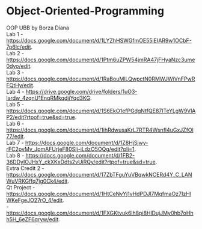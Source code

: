 # Object-Oriented-Programming
OOP UBB by Borza Diana  
Lab 1 - https://docs.google.com/document/d/1LYZhHSWGfmOE55iEIAR9w1OCbF-7p6lc/edit.  
Lab 2 - https://docs.google.com/document/d/1Ptm6uZPW54jmRA47jFHyaNzc3ume0dyo/edit.  
Lab 3 - https://docs.google.com/document/d/1RaBouMlLQwpctN0RMWJWiVnFPwRFQtHy/edit.  
Lab 4 - https://drive.google.com/drive/folders/1uO3-lardw_4zqnU1EnqRMkqdjjYqd3KG.  
Lab 5 - https://docs.google.com/document/d/1S6EkO1efPGdgNtfQE87ITeYLgW9VlAP2/edit?rtpof=true&sd=true.  
Lab 6 - https://docs.google.com/document/d/1ihRdwusaKrL7RTR4Wsnfl4uGxJZfOl77/edit.  
Lab 7 - https://docs.google.com/document/d/1Z8HjSjwy-rFC2pvMv_JpmAFUrjeF80SIj-iLdzO5OQg/edit?pli=1.  
Lab 8 - https://docs.google.com/document/d/1FB2-36DDyIOJHxY_ckXKxDdts2vUiRQy/edit?rtpof=true&sd=true.   
Extra Credit 2 - https://docs.google.com/document/d/17ZbTFguYuVBqwkNCERd4Y_C_LANWuVRKGffq7jg0Ck4/edit.  
Qt Project - https://docs.google.com/document/d/1HtCeNvYj1vHdPDJl7MqfmaOz7IzHlWKeFgeJO27rO_4/edit.  
           - https://docs.google.com/document/d/1FXGKtvuk6lh8pi8HlDujJMy0hb7oHhh5H_6eZF6qryw/edit.  
